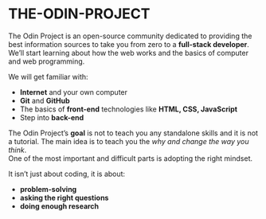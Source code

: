 # THE-ODIN-PROJECT

The Odin Project is an open-source community dedicated to providing the best information sources to take you from zero to a **full-stack developer**.<br>
We’ll start learning about how the web works and the basics of computer and web programming.

We will get familiar with:
- **Internet** and your own computer
- **Git** and **GitHub**
- The basics of **front-end** technologies like **HTML, CSS, JavaScript**
- Step into **back-end**

The Odin Project’s **goal** is not to teach you any standalone skills and it is not a tutorial. The main idea is to teach you the *why and change the way you think*.<br>
One of the most important and difficult parts is adopting the right mindset.

It isn’t just about coding, it is about:
- **problem-solving**
- **asking the right questions**
- **doing enough research**

